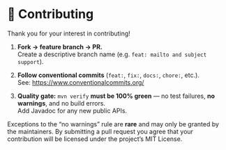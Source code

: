 # 🤝 Contributing

Thank you for your interest in contributing!

1. **Fork → feature branch → PR.**  
   Create a descriptive branch name (e.g. `feat: mailto and subject support`).

2. **Follow conventional commits** (`feat:`, `fix:`, `docs:`, `chore:`, etc.).  
   See: https://www.conventionalcommits.org/

3. **Quality gate:** `mvn verify` **must be 100% green** — no test failures, **no warnings**, and no build errors.  
   Add Javadoc for any new public APIs.

Exceptions to the “no warnings” rule are **rare** and may only be granted by the maintainers.
By submitting a pull request you agree that your contribution will be licensed under the project’s MIT License.